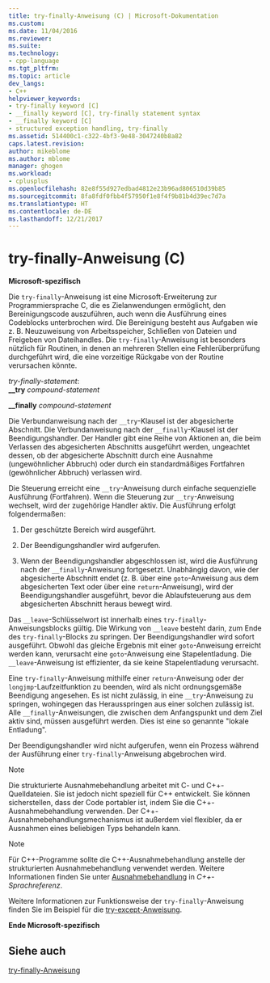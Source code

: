```yaml
---
title: try-finally-Anweisung (C) | Microsoft-Dokumentation
ms.custom: 
ms.date: 11/04/2016
ms.reviewer: 
ms.suite: 
ms.technology:
- cpp-language
ms.tgt_pltfrm: 
ms.topic: article
dev_langs:
- C++
helpviewer_keywords:
- try-finally keyword [C]
- __finally keyword [C], try-finally statement syntax
- __finally keyword [C]
- structured exception handling, try-finally
ms.assetid: 514400c1-c322-4bf3-9e48-3047240b8a82
caps.latest.revision: 
author: mikeblome
ms.author: mblome
manager: ghogen
ms.workload:
- cplusplus
ms.openlocfilehash: 82e8f55d927edbad4812e23b96ad806510d39b85
ms.sourcegitcommit: 8fa8fdf0fbb4f57950f1e8f4f9b81b4d39ec7d7a
ms.translationtype: HT
ms.contentlocale: de-DE
ms.lasthandoff: 12/21/2017
---
```

# <a name="try-finally-statement-c"></a>try-finally-Anweisung (C)
**Microsoft-spezifisch**  
  
 Die `try-finally`-Anweisung ist eine Microsoft-Erweiterung zur Programmiersprache C, die es Zielanwendungen ermöglicht, den Bereinigungscode auszuführen, auch wenn die Ausführung eines Codeblocks unterbrochen wird. Die Bereinigung besteht aus Aufgaben wie z. B. Neuzuweisung von Arbeitsspeicher, Schließen von Dateien und Freigeben von Dateihandles. Die `try-finally`-Anweisung ist besonders nützlich für Routinen, in denen an mehreren Stellen eine Fehlerüberprüfung durchgeführt wird, die eine vorzeitige Rückgabe von der Routine verursachen könnte.  
  
 *try-finally-statement*:  
 **__try** *compound-statement*  
  
 **__finally**  *compound-statement*  
  
 Die Verbundanweisung nach der `__try`-Klausel ist der abgesicherte Abschnitt. Die Verbundanweisung nach der `__finally`-Klausel ist der Beendigungshandler. Der Handler gibt eine Reihe von Aktionen an, die beim Verlassen des abgesicherten Abschnitts ausgeführt werden, ungeachtet dessen, ob der abgesicherte Abschnitt durch eine Ausnahme (ungewöhnlicher Abbruch) oder durch ein standardmäßiges Fortfahren (gewöhnlicher Abbruch) verlassen wird.  
  
 Die Steuerung erreicht eine `__try`-Anweisung durch einfache sequenzielle Ausführung (Fortfahren). Wenn die Steuerung zur `__try`-Anweisung wechselt, wird der zugehörige Handler aktiv. Die Ausführung erfolgt folgendermaßen:  
  
1.  Der geschützte Bereich wird ausgeführt.  
  
2.  Der Beendigungshandler wird aufgerufen.  
  
3.  Wenn der Beendigungshandler abgeschlossen ist, wird die Ausführung nach der `__finally`-Anweisung fortgesetzt. Unabhängig davon, wie der abgesicherte Abschnitt endet (z. B. über eine `goto`-Anweisung aus dem abgesicherten Text oder über eine `return`-Anweisung), wird der Beendigungshandler ausgeführt, bevor die Ablaufsteuerung aus dem abgesicherten Abschnitt heraus bewegt wird.  
  
 Das `__leave`-Schlüsselwort ist innerhalb eines `try-finally`-Anweisungsblocks gültig. Die Wirkung von `__leave` besteht darin, zum Ende des `try-finally`-Blocks zu springen. Der Beendigungshandler wird sofort ausgeführt. Obwohl das gleiche Ergebnis mit einer `goto`-Anweisung erreicht werden kann, verursacht eine `goto`-Anweisung eine Stapelentladung. Die `__leave`-Anweisung ist effizienter, da sie keine Stapelentladung verursacht.  
  
 Eine `try-finally`-Anweisung mithilfe einer `return`-Anweisung oder der `longjmp`-Laufzeitfunktion zu beenden, wird als nicht ordnungsgemäße Beendigung angesehen. Es ist nicht zulässig, in eine `__try`-Anweisung zu springen, wohingegen das Herausspringen aus einer solchen zulässig ist. Alle `__finally`-Anweisungen, die zwischen dem Anfangspunkt und dem Ziel aktiv sind, müssen ausgeführt werden. Dies ist eine so genannte "lokale Entladung".  
  
 Der Beendigungshandler wird nicht aufgerufen, wenn ein Prozess während der Ausführung einer `try-finally`-Anweisung abgebrochen wird.  
  
> [!NOTE]
>  Die strukturierte Ausnahmebehandlung arbeitet mit C- und C++-Quelldateien. Sie ist jedoch nicht speziell für C++ entwickelt. Sie können sicherstellen, dass der Code portabler ist, indem Sie die C++-Ausnahmebehandlung verwenden. Der C++-Ausnahmebehandlungsmechanismus ist außerdem viel flexibler, da er Ausnahmen eines beliebigen Typs behandeln kann.  
  
> [!NOTE]
>  Für C++-Programme sollte die C++-Ausnahmebehandlung anstelle der strukturierten Ausnahmebehandlung verwendet werden. Weitere Informationen finden Sie unter [Ausnahmebehandlung](../cpp/exception-handling-in-visual-cpp.md) in *C++-Sprachreferenz*.  
  
 Weitere Informationen zur Funktionsweise der `try-finally`-Anweisung finden Sie im Beispiel für die [try-except-Anweisung](../c-language/try-except-statement-c.md).  
  
 **Ende Microsoft-spezifisch**  
  
## <a name="see-also"></a>Siehe auch  
 [try-finally-Anweisung](../cpp/try-finally-statement.md)